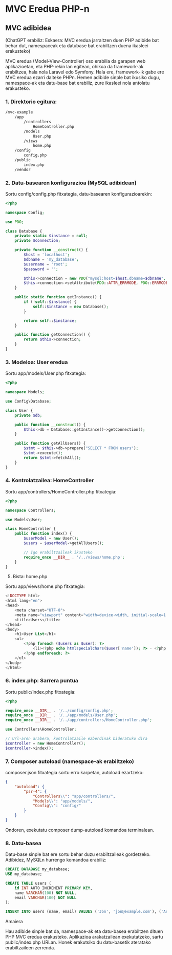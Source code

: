 # MVC Eredua PHP-n

## MVC adibidea

(ChatGPT erabiliz: Eskaera: MVC eredua jarraitzen duen PHP adibide bat behar dut, namespaceak eta datubase bat erabiltzen duena ikasleei erakusteko)

MVC eredua (Model-View-Controller) oso erabilia da garapen web aplikazioetan, eta PHP-rekin lan egitean, ohikoa da framework-ak erabiltzea, hala nola Laravel edo Symfony. Hala ere, framework-ik gabe ere MVC eredua ezarri daiteke PHPn. Hemen adibide sinple bat ikusiko dugu, namespace-ak eta datu-base bat erabiliz, zure ikasleei nola antolatu erakusteko.

### 1. Direktorio egitura:

```bash
/mvc-example
    /app
        /controllers
            HomeController.php
        /models
            User.php
        /views
            home.php
    /config
        config.php
    /public
        index.php
    /vendor
```

### 2. Datu-basearen konfigurazioa (MySQL adibidean)

Sortu config/config.php fitxategia, datu-basearen konfigurazioarekin:

```php
<?php

namespace Config;

use PDO;

class Database {
    private static $instance = null;
    private $connection;

    private function __construct() {
        $host = 'localhost';
        $dbname = 'my_database';
        $username = 'root';
        $password = '';

        $this->connection = new PDO("mysql:host=$host;dbname=$dbname", $username, $password);
        $this->connection->setAttribute(PDO::ATTR_ERRMODE, PDO::ERRMODE_EXCEPTION);
    }

    public static function getInstance() {
        if (!self::$instance) {
            self::$instance = new Database();
        }

        return self::$instance;
    }

    public function getConnection() {
        return $this->connection;
    }
}
```

### 3. Modeloa: User eredua

Sortu app/models/User.php fitxategia:

```php
<?php

namespace Models;

use Config\Database;

class User {
    private $db;

    public function __construct() {
        $this->db = Database::getInstance()->getConnection();
    }

    public function getAllUsers() {
        $stmt = $this->db->prepare("SELECT * FROM users");
        $stmt->execute();
        return $stmt->fetchAll();
    }
}
```

### 4. Kontrolatzailea: HomeController

Sortu app/controllers/HomeController.php fitxategia:

```php
<?php

namespace Controllers;

use Models\User;

class HomeController {
    public function index() {
        $userModel = new User();
        $users = $userModel->getAllUsers();

        // Igo erabiltzaileak ikusteko
        require_once __DIR__ . '/../views/home.php';
    }
}
```

5. Bista: home.php

Sortu app/views/home.php fitxategia:

```php
<!DOCTYPE html>
<html lang="en">
<head>
    <meta charset="UTF-8">
    <meta name="viewport" content="width=device-width, initial-scale=1.0">
    <title>Users</title>
</head>
<body>
    <h1>User List</h1>
    <ul>
        <?php foreach ($users as $user): ?>
            <li><?php echo htmlspecialchars($user['name']); ?> - <?php echo htmlspecialchars($user['email']); ?></li>
        <?php endforeach; ?>
    </ul>
</body>
</html>
```

### 6. index.php: Sarrera puntua

Sortu public/index.php fitxategia:

```php
<?php

require_once __DIR__ . '/../config/config.php';
require_once __DIR__ . '/../app/models/User.php';
require_once __DIR__ . '/../app/controllers/HomeController.php';

use Controllers\HomeController;

// Url-aren arabera, kontrolatzaile ezberdinak bideratuko dira
$controller = new HomeController();
$controller->index();
```

### 7. Composer autoload (namespace-ak erabiltzeko)

composer.json fitxategia sortu erro karpetan, autoload ezartzeko:

```json
{
    "autoload": {
        "psr-4": {
            "Controllers\\": "app/controllers/",
            "Models\\": "app/models/",
            "Config\\": "config/"
        }
    }
}
```

Ondoren, exekutatu composer dump-autoload komandoa terminalean.

### 8. Datu-basea

Datu-base sinple bat ere sortu behar duzu erabiltzaileak gordetzeko. Adibidez, MySQLn hurrengo komandoa erabiliz:

```sql
CREATE DATABASE my_database;
USE my_database;

CREATE TABLE users (
    id INT AUTO_INCREMENT PRIMARY KEY,
    name VARCHAR(100) NOT NULL,
    email VARCHAR(100) NOT NULL
);

INSERT INTO users (name, email) VALUES ('Jon', 'jon@example.com'), ('Ane', 'ane@example.com');
```

Amaiera

Hau adibide sinple bat da, namespace-ak eta datu-basea erabiltzen dituen PHP MVC eredua erakusteko. Aplikazioa arakatzailean exekutatzeko, sartu public/index.php URLan. Honek erakutsiko du datu-basetik ateratako erabiltzaileen zerrenda.
